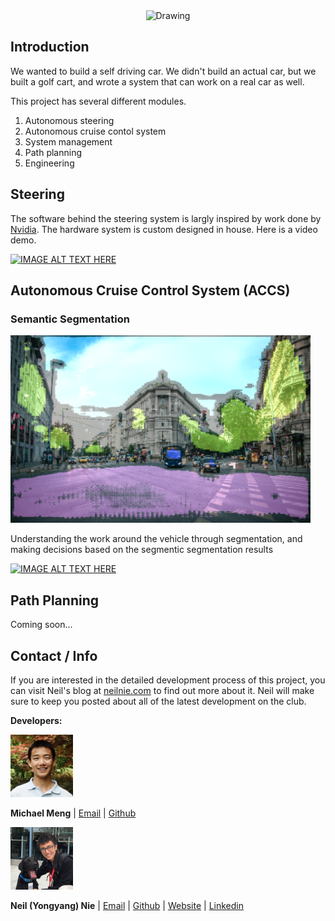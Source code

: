 <center><img src="./media/front_cover.png" alt="Drawing" style="width: 700;"/>
</center>

## Introduction

We wanted to build a self driving car. We didn't build an actual car, but we built a golf cart, and wrote a system that can work on a real car as well. 

This project has several different modules. 

1. Autonomous steering 
2. Autonomous cruise contol system
3. System management
3. Path planning
4. Engineering

## Steering
The software behind the steering system is largly inspired by work done by [Nvidia](https://arxiv.org/pdf/1604.07316.pdf). The hardware system is custom designed in house. Here is a video demo.


[![IMAGE ALT TEXT HERE](https://i.ytimg.com/vi/4bZ40W4BGoE/hqdefault.jpg)](https://www.youtube.com/watch?v=CcUXtViFQeU&t=5s)


## Autonomous Cruise Control System (ACCS)
### Semantic Segmentation

<img src="./media/seg.png" alt="Drawing" width="480"/>


Understanding the work around the vehicle through segmentation, and making decisions based on the segmentic segmentation results

[![IMAGE ALT TEXT HERE](https://i.ytimg.com/vi/_y2RCakRrc4/hqdefault.jpg)](https://www.youtube.com/watch?v=_y2RCakRrc4)


## Path Planning

Coming soon...

## Contact / Info
If you are interested in the detailed development process of this project, you can visit Neil's blog at [neilnie.com](neilnie.com) to find out more about it. Neil will make sure to keep you posted about all of the latest development on the club. 

**Developers:**

<img src="./media/michael_profile.jpg" alt="Drawing" width="100"/>

**Michael Meng** | [Email](mailto:xmeng18@deerfield.edu) | [Github](https://github.com/xmeng17)

<img src="./media/neil_profile.jpg" alt="Drawing" width="100"/>

**Neil (Yongyang) Nie** | [Email](mailto:yongyang.nie@gmail.com) | [Github](https://www.github.com/NeilNie) | [Website](neilnie.com) | [Linkedin](https://www.linkedin.com/in/yongyang-neil-nie-896204118/)

